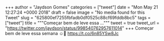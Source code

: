 
+++
author = "Jaydson Gomes"
categories = ["tweet"]
date = "Mon May 21 12:27:24 +0000 2018"
draft = false
image = "No media found for this Tweet"
slug = "625800ef7255fbfadb0df0525c88cf69fddb8bc5"
tags = ["tweet"]
title = """Começar bem de leve essa ..."""
tweet = true
tweet_url = "https://twitter.com/jaydson/status/998540762957611014"
+++
Começar bem de leve essa semana ☺️🤗 https://t.co/6n85YSw8Jc
